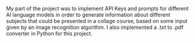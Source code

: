 My part of the project was to implement API Keys and prompts for different AI language models in order to generate information about different subjects that could be presented in a collage course, based on some input given by an image recognition algorithm. I also implemented a .txt to .pdf converter in Python for this project.

